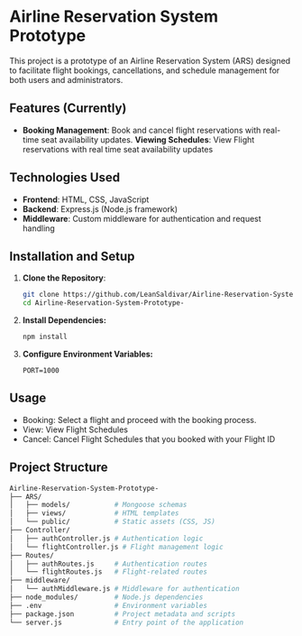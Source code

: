 # Airline Reservation System Prototype

This project is a prototype of an Airline Reservation System (ARS) designed to facilitate flight bookings, cancellations, and schedule management for both users and administrators.

## Features (Currently)
- **Booking Management**: Book and cancel flight reservations with real-time seat availability updates.
  **Viewing Schedules**: View Flight reservations with real time seat availability updates

## Technologies Used

- **Frontend**: HTML, CSS, JavaScript
- **Backend**: Express.js (Node.js framework)
- **Middleware**: Custom middleware for authentication and request handling

## Installation and Setup

1. **Clone the Repository**:
   ```bash
   git clone https://github.com/LeanSaldivar/Airline-Reservation-System-Prototype-.git
   cd Airline-Reservation-System-Prototype-
2. **Install Dependencies:**
   ```bash
   npm install
3. **Configure Environment Variables:**
   ```env
   PORT=1000
## Usage
- Booking: Select a flight and proceed with the booking process.
- View: View Flight Schedules
- Cancel: Cancel Flight Schedules that you booked with your Flight ID

## Project Structure
````bash
Airline-Reservation-System-Prototype-
├── ARS/
│   ├── models/           # Mongoose schemas
│   ├── views/            # HTML templates
│   └── public/           # Static assets (CSS, JS)
├── Controller/
│   ├── authController.js # Authentication logic
│   └── flightController.js # Flight management logic
├── Routes/
│   ├── authRoutes.js     # Authentication routes
│   └── flightRoutes.js   # Flight-related routes
├── middleware/
│   └── authMiddleware.js # Middleware for authentication
├── node_modules/         # Node.js dependencies
├── .env                  # Environment variables
├── package.json          # Project metadata and scripts
└── server.js             # Entry point of the application



   
